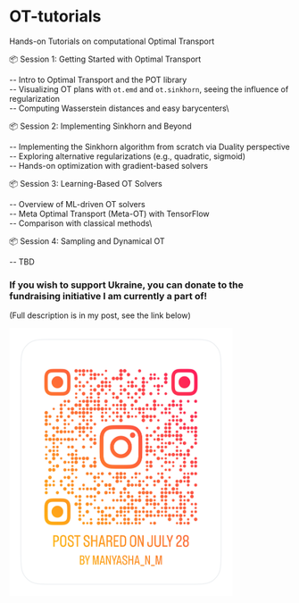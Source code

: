# OT-tutorials
Hands-on Tutorials on computational Optimal Transport

📦 Session 1: Getting Started with Optimal Transport

-- Intro to Optimal Transport and the POT library\
-- Visualizing OT plans with `ot.emd` and `ot.sinkhorn`, seeing the influence of regularization\
-- Computing Wasserstein distances and easy barycenters\

📦 Session 2: Implementing Sinkhorn and Beyond

-- Implementing the Sinkhorn algorithm from scratch via Duality perspective\
-- Exploring alternative regularizations (e.g., quadratic, sigmoid)\
-- Hands-on optimization with gradient-based solvers

📦 Session 3: Learning-Based OT Solvers

-- Overview of ML-driven OT solvers\
-- Meta Optimal Transport (Meta-OT) with TensorFlow\
-- Comparison with classical methods\

📦 Session 4: Sampling and Dynamical OT

-- TBD


### If you wish to support Ukraine, you can donate to the fundraising initiative I am currently a part of!
(Full description is in my post, see the link below)

<p align="left">
    <img src="IMG_1785.jpeg" alt="Picture of a QR-code with a link to donate" width="400">
</p>

